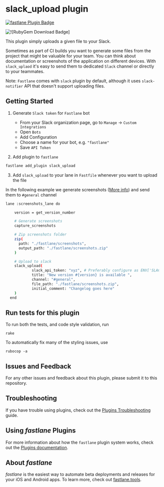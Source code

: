 # slack_upload plugin

[![fastlane Plugin Badge](https://rawcdn.githack.com/fastlane/fastlane/master/fastlane/assets/plugin-badge.svg)](https://rubygems.org/gems/fastlane-plugin-slack_upload)

 ![![RubyGem Download Badge]](https://ruby-gem-downloads-badge.herokuapp.com/fastlane-plugin-slack_upload)

This plugin simply uploads a given file to your Slack. 

Sometimes as part of CI builds you want to generate some files from the project that might be valuable for your team. You can think about documentation or screenshots of the application on different devices. With `slack_uplaod` it's easy to send them to dedicated `Slack` channel or directly to your teammates. 

Note: `Fastlane` comes with `slack` plugin by default, although it uses `slack-notifier` API that doesn't support uploading files.

## Getting Started

1. Generate `Slack token` for `Fastlane` bot
    - From your Slack organization page, go to `Manage` -> `Custom Integrations`
    - Open `Bots`
    - Add Configuration
    - Choose a name for your bot, e.g. `"fastlane"`
    - Save `API Token`

2. Add plugin to `fastlane`

```bash
fastlane add_plugin slack_upload
```

3. Add `slack_upload` to your lane in `Fastfile` whenever you want to upload the file

In the following example we generate screenshots ([More info](https://docs.fastlane.tools/getting-started/ios/screenshots/)) and send them to `#general` channel

```bash
lane :screenshots_lane do

    version = get_version_number

    # Generate screenshots
    capture_screenshots

    # Zip screenshots folder
    zip(
      path: "./fastlane/screenshots",
      output_path: "./fastlane/screenshots.zip"
    )

    # Upload to slack
    slack_upload(
            slack_api_token: "xyz", # Preferably configure as ENV['SLACK_API_TOKEN']
            title: "New version #{version} is available ",
            channel: "#general",
            file_path: "./fastlane/screenshots.zip",
            initial_comment: "Changelog goes here"
    ) 
  end
```


## Run tests for this plugin

To run both the tests, and code style validation, run

```
rake
```

To automatically fix many of the styling issues, use
```
rubocop -a
```

## Issues and Feedback

For any other issues and feedback about this plugin, please submit it to this repository.

## Troubleshooting

If you have trouble using plugins, check out the [Plugins Troubleshooting](https://docs.fastlane.tools/plugins/plugins-troubleshooting/) guide.

## Using _fastlane_ Plugins

For more information about how the `fastlane` plugin system works, check out the [Plugins documentation](https://docs.fastlane.tools/plugins/create-plugin/).

## About _fastlane_

_fastlane_ is the easiest way to automate beta deployments and releases for your iOS and Android apps. To learn more, check out [fastlane.tools](https://fastlane.tools).